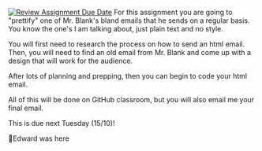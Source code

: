 [![Review Assignment Due Date](https://classroom.github.com/assets/deadline-readme-button-22041afd0340ce965d47ae6ef1cefeee28c7c493a6346c4f15d667ab976d596c.svg)](https://classroom.github.com/a/V2J_ymkQ)
For this assignment you are going to "prettify" one of Mr. Blank's bland emails that he sends on a regular basis. You know the one's I am talking about, just plain text and no style.

You will first need to research the process on how to send an html email.
Then, you will need to find an old email from Mr. Blank and come up with a design that will work for the audience.

After lots of planning and prepping, then you can begin to code your html email.

All of this will be done on GitHub classroom, but you will also email me your final email.

This is due next Tuesday (15/10)!







🥇Edward was here
